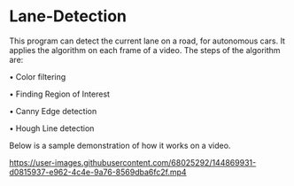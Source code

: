 # Lane-Detection

This program can detect the current lane on a road, for autonomous cars. It applies the algorithm on each frame of a video. The steps of the algorithm are:

• Color filtering

• Finding Region of Interest

• Canny Edge detection

• Hough Line detection

Below is a sample demonstration of how it works on a video. 

https://user-images.githubusercontent.com/68025292/144869931-d0815937-e962-4c4e-9a76-8569dba6fc2f.mp4

